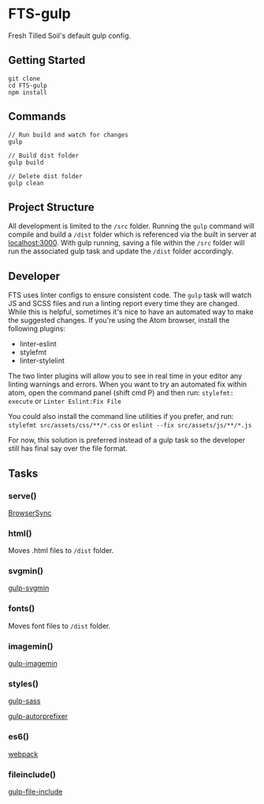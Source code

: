 # FTS-gulp

Fresh Tilled Soil's default gulp config.


## Getting Started

```
git clone
cd FTS-gulp
npm install
```

## Commands

```
// Run build and watch for changes
gulp

// Build dist folder
gulp build

// Delete dist folder
gulp clean
```

## Project Structure

All development is limited to the `/src` folder.
Running the `gulp` command will compile and build a `/dist` folder which
is referenced via the built in server at [localhost:3000](http://localhost:3000).
With gulp running, saving a file within the `/src` folder will run the
associated gulp task and update the `/dist` folder accordingly.

## Developer
FTS uses linter configs to ensure consistent code. The `gulp` task will watch JS and SCSS files and run
a linting report every time they are changed. While this is helpful, sometimes it's nice to have an automated
way to make the suggested changes. If you're using the Atom browser, install the following plugins:
- linter-eslint
- stylefmt
- linter-stylelint

The two linter plugins will allow you to see in real time in your editor any linting warnings and errors.
When you want to try an automated fix within atom, open the command panel (shift cmd P) and then run:
`stylefmt: execute` or `Linter Eslint:Fix File`

You could also install the command line utilities if you prefer, and run:
`stylefmt src/assets/css/**/*.css` or `eslint --fix src/assets/js/**/*.js`

For now, this solution is preferred instead of a gulp task so the developer still has final say over
the file format.

## Tasks

### serve()
[BrowserSync](https://www.npmjs.com/package/browser-sync)

### html()
Moves .html files to `/dist` folder.

### svgmin()
[gulp-svgmin](https://www.npmjs.com/package/gulp-svgmin)

### fonts()
Moves font files to `/dist` folder.

### imagemin()
[gulp-imagemin](https://www.npmjs.com/package/gulp-imagemin)

### styles()
[gulp-sass](https://www.npmjs.com/package/gulp-sass)

[gulp-autorprefixer](https://www.npmjs.com/package/gulp-autoprefixer)

### es6()
[webpack](https://webpack.github.io/)

### fileinclude()
[gulp-file-include](https://www.npmjs.com/package/gulp-file-include)
